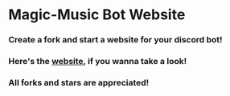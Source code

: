 # Magic-Music Bot Website

### Create a fork and start a website for your discord bot!

### Here's the [website](https://Magic-Music-Dashboard.xsaitokungx.repl.co), if you wanna take a look!

### All forks and stars are appreciated!
